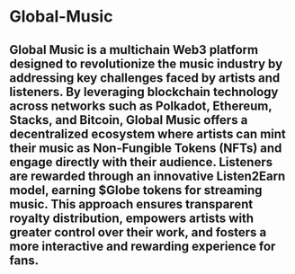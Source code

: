 # Global-Music

## Global Music is a multichain Web3 platform designed to revolutionize the music industry by addressing key challenges faced by artists and listeners. By leveraging blockchain technology across networks such as Polkadot, Ethereum, Stacks, and Bitcoin, Global Music offers a decentralized ecosystem where artists can mint their music as Non-Fungible Tokens (NFTs) and engage directly with their audience. Listeners are rewarded through an innovative Listen2Earn model, earning $Globe tokens for streaming music. This approach ensures transparent royalty distribution, empowers artists with greater control over their work, and fosters a more interactive and rewarding experience for fans.
